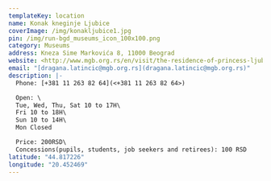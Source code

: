 ```yaml
---
templateKey: location
name: Konak kneginje Ljubice
coverImage: /img/konakljubice1.jpg
pin: /img/run-bgd_museums_icon_100x100.png
category: Museums
address: Kneza Sime Markovića 8, 11000 Beograd
website: <http://www.mgb.org.rs/en/visit/the-residence-of-princess-ljubica>
email: "[dragana.latincic@mgb.org.rs](dragana.latincic@mgb.org.rs)"
description: |-
  Phone: [+381 11 263 82 64](<+381 11 263 82 64>)

  Open: \
  Tue, Wed, Thu, Sat 10 to 17H\
  Fri 10 to 18H\
  Sun 10 to 14H\
  Mon Closed

  Price: 200RSD\
  Concessions(pupils, students, job seekers and retirees): 100 RSD
latitude: "44.817226"
longitude: "20.452469"
---
```

